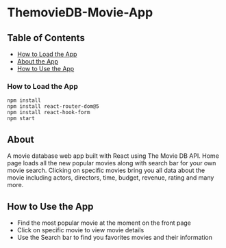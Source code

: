 # ThemovieDB-Movie-App


## Table of Contents

* [How to Load the App](#howtoloadtheapp)
* [About the App](#about)
* [How to Use the App](#how-to-use-the-app)

### How to Load the App
```
npm install
npm install react-router-dom@5
npm install react-hook-form
npm start
```
## About
A movie database web app built with React using The Movie DB API. Home page loads all the new popular movies along with search bar for your own movie search. Clicking on specific movies bring you all data about the movie including actors, directors, time, budget, revenue, rating and many more.

## How to Use the App

- Find the most popular movie at the moment on the front page
- Click on specific movie to view movie details
- Use the Search bar to find you favorites movies and their information



